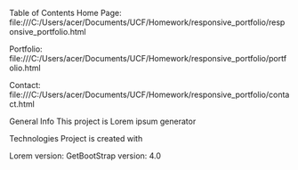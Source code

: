 Table of Contents
Home Page: file:///C:/Users/acer/Documents/UCF/Homework/responsive_portfolio/responsive_portfolio.html

Portfolio: file:///C:/Users/acer/Documents/UCF/Homework/responsive_portfolio/portfolio.html

Contact: file:///C:/Users/acer/Documents/UCF/Homework/responsive_portfolio/contact.html


General Info
This project is Lorem ipsum generator


Technologies
Project is created with

Lorem version: 
GetBootStrap version: 4.0


